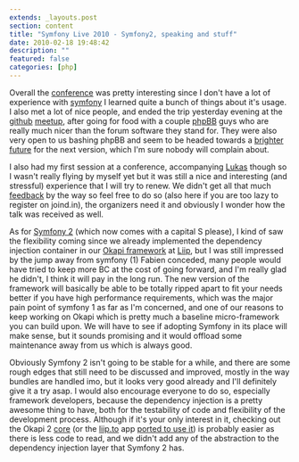 ```yaml
---
extends: _layouts.post
section: content
title: "Symfony Live 2010 - Symfony2, speaking and stuff"
date: 2010-02-18 19:48:42
description: ""
featured: false
categories: [php]
---
```

Overall the [conference](http://www.symfony-live.com/) was pretty interesting since I don't have a lot of experience with [symfony](http://www.symfony-project.org/) I learned quite a bunch of things about it's usage. I also met a lot of nice people, and ended the trip yesterday evening at the [github](http://github.com/) [meetup](http://www.symfony-live.com/github-meetup), after going for food with a couple [phpBB](http://phpbb.com) guys who are really much nicer than the forum software they stand for. They were also very open to us bashing phpBB and seem to be headed towards a [brighter future](http://area51.phpbb.com/) for the next version, which I'm sure nobody will complain about.

I also had my first session at a conference, accompanying [Lukas](http://pooteeweet.org/) though so I wasn't really flying by myself yet but it was still a nice and interesting (and stressful) experience that I will try to renew. We didn't get all that much [feedback](http://joind.in/talk/view/1410/) by the way so feel free to do so (also here if you are too lazy to register on joind.in), the organizers need it and obviously I wonder how the talk was received as well.

As for [Symfony 2](http://www.symfony-reloaded.org/) (which now comes with a capital S please), I kind of saw the flexibility coming since we already implemented the dependency injection container in our [Okapi framework](http://okapi.liip.ch/) at [Liip](http://liip.ch/), but I was still impressed by the jump away from symfony (1) Fabien conceded, many people would have tried to keep more BC at the cost of going forward, and I'm really glad he didn't, I think it will pay in the long run. The new version of the framework will basically be able to be totally ripped apart to fit your needs better if you have high performance requirements, which was the major pain point of symfony 1 as far as I'm concerned, and one of our reasons to keep working on Okapi which is pretty much a baseline micro-framework you can build upon. We will have to see if adopting Symfony in its place will make sense, but it sounds promising and it would offload some maintenance away from us which is always good.

Obviously Symfony 2 isn't going to be stable for a while, and there are some rough edges that still need to be discussed and improved, mostly in the way bundles are handled imo, but it looks very good already and I'll definitely give it a try asap. I would also encourage everyone to do so, especially framework developers, because the dependency injection is a pretty awesome thing to have, both for the testability of code and flexibility of the development process. Although if it's your only interest in it, checking out the Okapi 2 [core](http://svn.liip.ch/repos/public/okapi2) (or the [liip.to](http://liip.to) app [ported to use it](http://svn.liip.ch/repos/public/misc/liipto/branches/okapi2/)) is probably easier as there is less code to read, and we didn't add any of the abstraction to the dependency injection layer that Symfony 2 has.